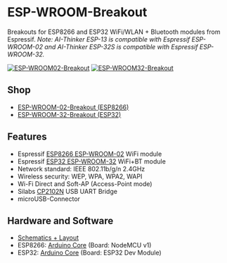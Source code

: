 # ESP-WROOM-Breakout
Breakouts for ESP8266 and ESP32 WiFi/WLAN + Bluetooth modules from Espressif.
*Note: AI-Thinker ESP-13 is compatible with Espressif ESP-WROOM-02 and AI-Thinker ESP-32S is compatible with Espressif ESP-WROOM-32.*

[![ESP-WROOM02-Breakout](https://github.com/watterott/ESP-WROOM-Breakout/raw/master/hardware/ESP-WROOM02-Breakout_v10.jpg)](http://www.watterott.com/en/ESP-WROOM02-Breakout)
[![ESP-WROOM32-Breakout](https://github.com/watterott/ESP-WROOM-Breakout/raw/master/hardware/ESP-WROOM32-Breakout_v10.jpg)](http://www.watterott.com/en/ESP-WROOM32-Breakout)


## Shop
* [ESP-WROOM-02-Breakout (ESP8266)](http://www.watterott.com/en/ESP-WROOM02-Breakout)
* [ESP-WROOM-32-Breakout (ESP32)](http://www.watterott.com/en/ESP-WROOM32-Breakout)


## Features
* Espressif [ESP8266 ESP-WROOM-02](http://espressif.com/en/products/hardware/esp8266ex/overview) WiFi module
* Espressif [ESP32 ESP-WROOM-32](http://espressif.com/en/products/hardware/esp32/overview) WiFi+BT module
* Network standard: IEEE 802.11b/g/n 2.4GHz
* Wireless security: WEP, WPA, WPA2, WAPI
* Wi-Fi Direct and Soft-AP (Access-Point mode)
* Silabs [CP2102N](http://www.silabs.com/products/interface/usb-bridges/usbxpress-usb-bridges/Pages/usbxpress-usb-bridges.aspx) USB UART Bridge
* microUSB-Connector


## Hardware and Software
* [Schematics + Layout](https://github.com/watterott/ESP-WROOM-Breakout/tree/master/hardware)
* ESP8266: [Arduino Core](https://github.com/esp8266/Arduino) (Board: NodeMCU v1)
* ESP32: [Arduino Core](https://github.com/espressif/arduino-esp32) (Board: ESP32 Dev Module)
